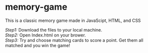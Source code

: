 # memory-game
This is a classic memory game made in JavaScipt, HTML, and CSS

*Step1:* Download the files to your local machine.<br>
*Step2:* Open Index.html on your brower.<br>
*Step3:* Try and choose matching cards to score a point. Get them all matched and you win the game!
